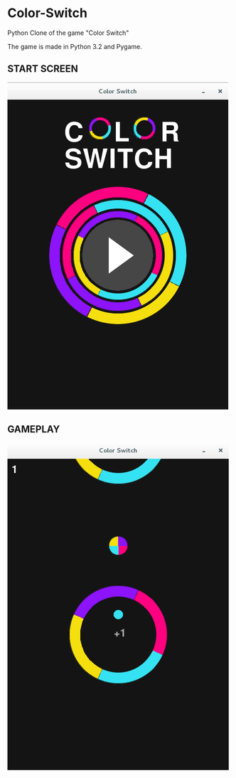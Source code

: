 # Color-Switch
Python Clone of the game "Color Switch"

The game is made in Python 3.2 and Pygame.


## START SCREEN
![screen shot of title screen](SCREENSHOT_2.png)

## GAMEPLAY
![screen shot](SCREENSHOT_1.png)
